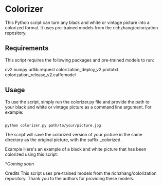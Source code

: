 # Colorizer
This Python script can turn any black and white or vintage picture into a colorized format. It uses pre-trained models from the richzhang/colorization repository.

## Requirements
This script requires the following packages and pre-trained models to run:

cv2
numpy
urllib.request
colorization_deploy_v2.prototxt
colorization_release_v2.caffemodel
## Usage
To use the script, simply run the colorizer.py file and provide the path to your black and white or vintage picture as a command line argument. For example:

<pre><code>
python colorizer.py path/to/your/picture.jpg
</code></pre>
The script will save the colorized version of your picture in the same directory as the original picture, with the suffix _colorized.

Example
Here's an example of a black and white picture that has been colorized using this script:

**Coming soon*

Credits
This script uses pre-trained models from the richzhang/colorization repository. Thank you to the authors for providing these models.
